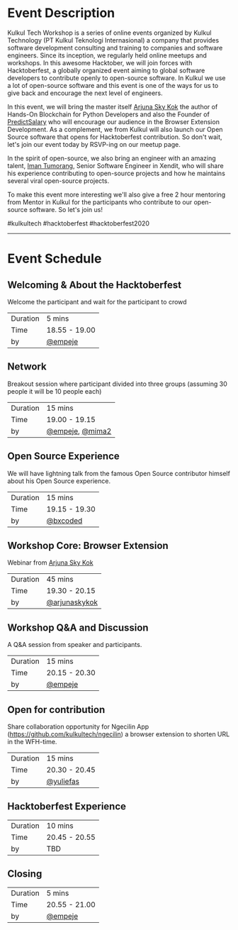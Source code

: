 # Event Description

Kulkul Tech Workshop is a series of online events organized by Kulkul Technology (PT Kulkul Teknologi Internasional) a company that provides software development consulting and training to companies and software engineers. Since its inception, we regularly held online meetups and workshops. In this awesome Hacktober, we will join forces with Hacktoberfest, a globally organized event aiming to global software developers to contribute openly to open-source software. In Kulkul we use a lot of open-source software and this event is one of the ways for us to give back and encourage the next level of engineers.

In this event, we will bring the master itself [Arjuna Sky Kok][ARJUNA] the author of Hands-On Blockchain for Python Developers and also the Founder of [PredictSalary](https://predictsalary.com/) who will encourage our audience in the Browser Extension Development. As a complement, we from Kulkul will also launch our Open Source software that opens for Hacktoberfest contribution. So don't wait, let's join our event today by RSVP-ing on our meetup page.

In the spirit of open-source, we also bring an engineer with an amazing talent, [Iman Tumorang][IMAN], Senior Software Engineer in Xendit, who will share his experience contributing to open-source projects and how he maintains several viral open-source projects.

To make this event more interesting we'll also give a free 2 hour mentoring from Mentor in Kulkul for the participants who contribute to our open-source software. So let's join us!

#kulkultech #hacktoberfest #hacktoberfest2020


---
# Event Schedule

## Welcoming & About the Hacktoberfest

Welcome the participant and wait for the participant to crowd

|||
|-|-|
|Duration|5 mins|
|Time|18.55 - 19.00|
|by|[@empeje][EMPEJE]|

## Network

Breakout session where participant divided into three groups (assuming 30 people it will be 10 people each)

|||
|-|-|
|Duration|15 mins|
|Time|19.00 - 19.15|
|by|[@empeje][EMPEJE], [@mima2][MIMA]|

## Open Source Experience

We will have lightning talk from the famous Open Source contributor himself about his Open Source experience.

|||
|-|-|
|Duration|15 mins|
|Time|19.15 - 19.30|
|by|[@bxcoded][IMAN]|

## Workshop Core: Browser Extension

Webinar from [Arjuna Sky Kok][ARJUNA]

|||
|-|-|
|Duration|45 mins|
|Time|19.30 - 20.15|
|by|[@arjunaskykok][ARJUNA]|

## Workshop Q&A and Discussion

A Q&A session from speaker and participants.

|||
|-|-|
|Duration|15 mins|
|Time|20.15 - 20.30|
|by|[@empeje][EMPEJE]|

## Open for contribution

Share collaboration opportunity for Ngecilin App (https://github.com/kulkultech/ngecilin) a browser extension to shorten URL in the WFH-time.

|||
|-|-|
|Duration|15 mins|
|Time|20.30 - 20.45|
|by|[@yuliefas][BOMBOM]|


## Hacktoberfest Experience

|||
|-|-|
|Duration|10 mins|
|Time|20.45 - 20.55|
|by|TBD|


## Closing

|||
|-|-|
|Duration|5 mins|
|Time|20.55 - 21.00|
|by|[@empeje][EMPEJE]|

[EMPEJE]: https://github.com/empeje
[ARJUNA]: https://github.com/arjunaskykok
[MIMA]: https://gitlab.com/mima2
[BOMBOM]: https://gitlab.com/yuliefas
[IMAN]: https://github.com/bxcodec

